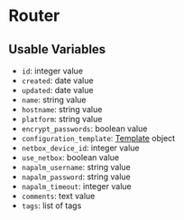 # Router

## Usable Variables

  * `id`: integer value
  * `created`: date value
  * `updated`: date value
  * `name`: string value
  * `hostname`: string value
  * `platform`: string value
  * `encrypt_passwords`: boolean value
  * `configuration_template`: [Template](template.md) object
  * `netbox_device_id`: integer value
  * `use_netbox`: boolean value
  * `napalm_username`: string value
  * `napalm_password`: string value
  * `napalm_timeout`: integer value
  * `comments`: text value
  * `tags`: list of tags
